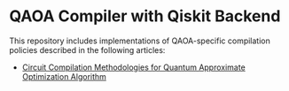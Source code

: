 # QAOA Compiler with Qiskit Backend

This repository includes implementations of QAOA-specific compilation policies described in the following articles:
* [Circuit Compilation Methodologies for Quantum Approximate Optimization Algorithm](https://ieeexplore.ieee.org/abstract/document/9251960?casa_token=WXfz5YoZL9IAAAAA:IAlB4bSgYMFpo3H1skIFoUbEX_QeC-3VzQZvRmMtCB2vAD13aFZ2nTbttTgcRToCTrXrTrI)
